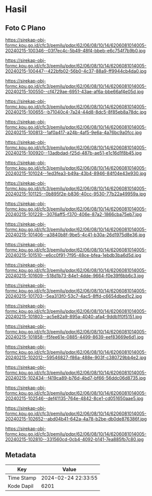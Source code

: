 # Hasil

## Foto C Plano

https://sirekap-obj-formc.kpu.go.id/cfc3/pemilu/pdpr/62/06/08/10/14/6206081014005-20240215-100346--03f7ec4c-5b49-48f4-bbeb-e6c754f7b9b0.jpg

https://sirekap-obj-formc.kpu.go.id/cfc3/pemilu/pdpr/62/06/08/10/14/6206081014005-20240215-100447--422bfb02-56b0-4c37-88a9-ff9944cb4da0.jpg

https://sirekap-obj-formc.kpu.go.id/cfc3/pemilu/pdpr/62/06/08/10/14/6206081014005-20240215-100550--cf4729ae-6951-43ae-af6a-bbe66af4e05d.jpg

https://sirekap-obj-formc.kpu.go.id/cfc3/pemilu/pdpr/62/06/08/10/14/6206081014005-20240215-100655--b71040c4-7a24-44d8-8dc5-8f85eb8a78dc.jpg

https://sirekap-obj-formc.kpu.go.id/cfc3/pemilu/pdpr/62/06/08/10/14/6206081014005-20240215-100813--1af0a417-a24b-4af5-9e6a-4a76bc9a0fcc.jpg

https://sirekap-obj-formc.kpu.go.id/cfc3/pemilu/pdpr/62/06/08/10/14/6206081014005-20240215-100920--13adbdad-f25d-487b-ae51-e1c16d1f8b45.jpg

https://sirekap-obj-formc.kpu.go.id/cfc3/pemilu/pdpr/62/06/08/10/14/6206081014005-20240215-101024--1ed3fea3-b49a-43b4-8946-84f04e43e930.jpg

https://sirekap-obj-formc.kpu.go.id/cfc3/pemilu/pdpr/62/06/08/10/14/6206081014005-20240215-101125--0b895f2e-b836-40cc-9530-77b22a49959a.jpg

https://sirekap-obj-formc.kpu.go.id/cfc3/pemilu/pdpr/62/06/08/10/14/6206081014005-20240215-101229--3076aff5-f370-406e-87a2-1866cba75eb7.jpg

https://sirekap-obj-formc.kpu.go.id/cfc3/pemilu/pdpr/62/06/08/10/14/6206081014005-20240215-101406--a3840b8f-9be5-4c41-b30a-26d1975d8e36.jpg

https://sirekap-obj-formc.kpu.go.id/cfc3/pemilu/pdpr/62/06/08/10/14/6206081014005-20240215-101510--e6cc0f91-7f95-48ce-bfea-1ebdb3ba6d5d.jpg

https://sirekap-obj-formc.kpu.go.id/cfc3/pemilu/pdpr/62/06/08/10/14/6206081014005-20240215-101609--518d1b73-84e1-4dde-9664-f0e39f6bb6c3.jpg

https://sirekap-obj-formc.kpu.go.id/cfc3/pemilu/pdpr/62/06/08/10/14/6206081014005-20240215-101703--5ea313f0-53c7-4ac5-8ffd-c6654dbed1c2.jpg

https://sirekap-obj-formc.kpu.go.id/cfc3/pemilu/pdpr/62/06/08/10/14/6206081014005-20240215-101803--ac5e82a9-895a-4040-afa4-9ddb1f0f5151.jpg

https://sirekap-obj-formc.kpu.go.id/cfc3/pemilu/pdpr/62/06/08/10/14/6206081014005-20240215-101858--f5fee61e-0885-4499-8639-eef83669e6d1.jpg

https://sirekap-obj-formc.kpu.go.id/cfc3/pemilu/pdpr/62/06/08/10/14/6206081014005-20240215-102012--59546827-f86a-488e-903f-c380729bb4e2.jpg

https://sirekap-obj-formc.kpu.go.id/cfc3/pemilu/pdpr/62/06/08/10/14/6206081014005-20240215-102434--f419ca89-b76d-4bd7-bf66-56ddc06d8735.jpg

https://sirekap-obj-formc.kpu.go.id/cfc3/pemilu/pdpr/62/06/08/10/14/6206081014005-20240215-102546--def41135-764e-4842-8ce1-cd051650aae5.jpg

https://sirekap-obj-formc.kpu.go.id/cfc3/pemilu/pdpr/62/06/08/10/14/6206081014005-20240215-102652--abd04b41-642a-4a78-b2be-db0de876386f.jpg

https://sirekap-obj-formc.kpu.go.id/cfc3/pemilu/pdpr/62/06/08/10/14/6206081014005-20240215-102810--331560cd-0cb4-4092-b141-7ea885fb7c80.jpg


## Metadata

| Key        | Value               |
| ---------- | ------------------- |
| Time Stamp | 2024-02-24 22:33:55 |
| Kode Dapil | 6201                |



